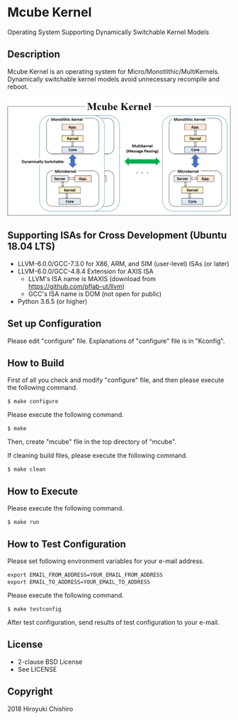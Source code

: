 # Mcube Kernel
Operating System Supporting Dynamically Switchable Kernel Models

## Description
Mcube Kernel is an operating system for Micro/Monotlithic/MultiKernels.
Dynamically switchable kernel models avoid unnecessary recompile and
reboot.

![Mcube Kernel](doc/fig/mcube.jpg "Mcube Kernel")


## Supporting ISAs for Cross Development (Ubuntu 18.04 LTS)
- LLVM-6.0.0/GCC-7.3.0 for X86, ARM, and SIM (user-level) ISAs (or later)
- LLVM-6.0.0/GCC-4.8.4 Extension for AXIS ISA
  - LLVM's ISA name is MAXIS (download from https://github.com/pflab-ut/llvm)
  - GCC's ISA name is DOM (not open for public)
- Python 3.6.5 (or higher)


## Set up Configuration
Please edit "configure" file.
Explanations of "configure" file is in "Kconfig".


## How to Build

First of all you check and modify "configure" file, and then please
execute the following command.
```
$ make configure
```

Please execute the following command.
```
$ make
```
Then, create "mcube" file in the top directory of "mcube".


If cleaning build files, please execute the following command.
```
$ make clean
```

## How to Execute

Please execute the following command.
```
$ make run
```


## How to Test Configuration

Please set following environment variables for your e-mail address.

```
export EMAIL_FROM_ADDRESS=YOUR_EMAIL_FROM_ADDRESS
export EMAIL_TO_ADDRESS=YOUR_EMAIL_TO_ADDRESS
```

Please execute the following command.

```
$ make testconfig
```

After test configuration, send results of test configuration to your e-mail.


## License
- 2-clause BSD License
- See LICENSE

## Copyright
2018 Hiroyuki Chishiro
